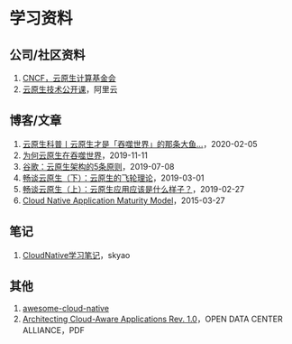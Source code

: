 # 学习资料

## 公司/社区资料

1. [CNCF，云原生计算基金会](https://www.cncf.io/)
2. [云原生技术公开课](https://edu.aliyun.com/roadmap/cloudnative)，阿里云

## 博客/文章

1. [云原生科普丨云原生才是「吞噬世界」的那条大鱼...](https://mp.weixin.qq.com/s?__biz=MjM5NTEwMTAwNg==&mid=2650219017&idx=1&sn=b74b0b438ad9b6883fc1298bb11ba7c4&chksm=befe22288989ab3ee981797797205053d21bfd511feb2d1169fbae9d9e24feadc1c887b79480&scene=0&xtrack=1)，2020-02-05
2. [为何云原生在吞噬世界](http://www.sohu.com/a/353123831_465914)，2019-11-11
3. [谷歌：云原生架构的5条原则](https://www.infoq.cn/article/B5Zk1p*8SGk5ZIVk27gv)，2019-07-08
4. [畅谈云原生（下）：云原生的飞轮理论](https://www.infoq.cn/article/HMizcSG_FgcJKGzkE08L)，2019-03-01
5. [畅谈云原生（上）：云原生应用应该是什么样子？](https://www.infoq.cn/article/fA42rfjV*dYGAvRANFqE)，2019-02-27
6. [Cloud Native Application Maturity Model](https://dzone.com/articles/cloud-native-application)，2015-03-27

## 笔记

1. [CloudNative学习笔记](https://skyao.io/learning-cloudnative/)，skyao

## 其他

1. [awesome-cloud-native](https://github.com/rootsongjc/awesome-cloud-native)
2. [Architecting Cloud-Aware Applications Rev. 1.0](http://www.oaca-project.org/wp-content/uploads/2018/07/Architecting-Cloud-Aware-Applications-Best-Practices-Rev-1.0.pdf)，OPEN DATA CENTER ALLIANCE，PDF



